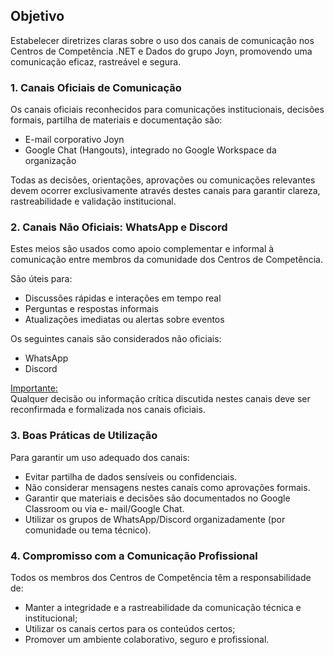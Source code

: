 ## Objetivo
Estabelecer diretrizes claras sobre o uso dos canais de comunicação nos Centros de
Competência .NET e Dados do grupo Joyn, promovendo uma comunicação eficaz, rastreável e
segura.

### 1. Canais Oficiais de Comunicação
Os canais oficiais reconhecidos para comunicações institucionais, decisões formais, partilha de
materiais e documentação são:
- E-mail corporativo Joyn
- Google Chat (Hangouts), integrado no Google Workspace da organização

Todas as decisões, orientações, aprovações ou comunicações relevantes devem ocorrer
exclusivamente através destes canais para garantir clareza, rastreabilidade e validação
institucional.

### 2. Canais Não Oficiais: WhatsApp e Discord
Estes meios são usados como apoio complementar e informal à comunicação entre membros
da comunidade dos Centros de Competência. 

São úteis para:
- Discussões rápidas e interações em tempo real
- Perguntas e respostas informais
- Atualizações imediatas ou alertas sobre eventos

Os seguintes canais são considerados não oficiais:
- WhatsApp
- Discord

<ins>Importante:</ins><br />
Qualquer decisão ou informação crítica discutida nestes canais deve ser reconfirmada e
formalizada nos canais oficiais.

### 3. Boas Práticas de Utilização
Para garantir um uso adequado dos canais:
- Evitar partilha de dados sensíveis ou confidenciais.
- Não considerar mensagens nestes canais como aprovações formais.
- Garantir que materiais e decisões são documentados no Google Classroom ou via e-
mail/Google Chat.
- Utilizar os grupos de WhatsApp/Discord organizadamente (por comunidade ou tema
técnico).

### 4. Compromisso com a Comunicação Profissional
Todos os membros dos Centros de Competência têm a responsabilidade de:
- Manter a integridade e a rastreabilidade da comunicação técnica e institucional;
- Utilizar os canais certos para os conteúdos certos;
- Promover um ambiente colaborativo, seguro e profissional.